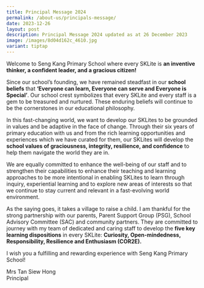 ```yaml
---
title: Principal Message 2024
permalink: /about-us/principals-message/
date: 2023-12-26
layout: post
description: Principal Message 2024 updated as at 26 December 2023
image: /images/8d04d162c_4610.jpg
variant: tiptap
---
```

<p>Welcome to Seng Kang Primary School where every SKLite is <strong>an inventive thinker, a confident leader, and a gracious citizen!</strong></p><p>Since our school’s founding, we have remained steadfast in our <strong>school beliefs</strong> that <strong>‘Everyone can learn, Everyone can serve and Everyone is Special’</strong>. Our school crest symbolizes that every SKLite and every staff is a gem to be treasured and nurtured. These enduring beliefs will continue to be the cornerstones in our educational philosophy.</p><p>In this fast-changing world, we want to develop our SKLites to be grounded in values and be adaptive in the face of change. Through their six years of primary education with us and from the rich learning opportunities and experiences which we have curated for them, our SKLites will develop the <strong>school values of graciousness, integrity, resilience, and confidence</strong> to help them navigate the world they are in. &nbsp;</p><p>We are equally committed to enhance the well-being of our staff and to strengthen their capabilities to enhance their teaching and learning approaches to be more intentional in enabling SKLites to learn through inquiry, experiential learning and to explore new areas of interests so that we continue to stay current and relevant in a fast-evolving world environment.</p><p>As the saying goes, it takes a village to raise a child. I am thankful for the strong partnership with our parents, Parent Support Group (PSG), School Advisory Committee (SAC) and community partners. They are committed to journey with my team of dedicated and caring staff to develop the <strong>five key learning dispositions</strong> in every SKLite: <strong>Curiosity, Open-mindedness, Responsibility, Resilience and Enthusiasm (COR2E).</strong></p><p>I wish you a fulfilling and rewarding experience with Seng Kang Primary School!</p><p>Mrs Tan Siew Hong<br>Principal</p>